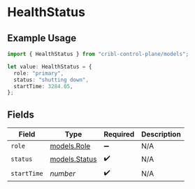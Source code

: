 # HealthStatus

## Example Usage

```typescript
import { HealthStatus } from "cribl-control-plane/models";

let value: HealthStatus = {
  role: "primary",
  status: "shutting down",
  startTime: 3284.05,
};
```

## Fields

| Field                                | Type                                 | Required                             | Description                          |
| ------------------------------------ | ------------------------------------ | ------------------------------------ | ------------------------------------ |
| `role`                               | [models.Role](../models/role.md)     | :heavy_minus_sign:                   | N/A                                  |
| `status`                             | [models.Status](../models/status.md) | :heavy_check_mark:                   | N/A                                  |
| `startTime`                          | *number*                             | :heavy_check_mark:                   | N/A                                  |